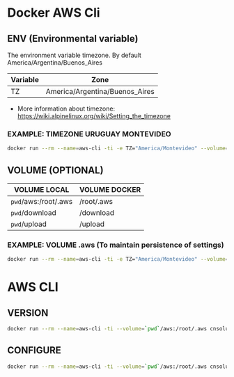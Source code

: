 # Docker AWS Cli

## ENV (Environmental variable)
The environment variable timezone. By default America/Argentina/Buenos_Aires

| Variable | Zone |
| ------------- | ------------- |
| TZ  | America/Argentina/Buenos_Aires  |

* More information about timezone: https://wiki.alpinelinux.org/wiki/Setting_the_timezone

### EXAMPLE: TIMEZONE URUGUAY MONTEVIDEO
```bash
docker run --rm --name=aws-cli -ti -e TZ="America/Montevideo" --volume=`pwd`/aws:/root/.aws cnsoluciones/aws-cli:1.18.36 aws --version
```

## VOLUME (OPTIONAL)

| VOLUME LOCAL | VOLUME DOCKER |
| ------------- | ------------- |
| `pwd`/aws:/root/.aws  | /root/.aws |
| `pwd`/download | /download |
| `pwd`/upload | /upload |

### EXAMPLE: VOLUME .aws (To maintain persistence of settings)
```bash
docker run --rm --name=aws-cli -ti -e TZ="America/Montevideo" --volume=`pwd`/aws:/root/.aws cnsoluciones/aws-cli:1.18.36 aws --version
```

# AWS CLI

## VERSION
```bash
docker run --rm --name=aws-cli -ti --volume=`pwd`/aws:/root/.aws cnsoluciones/aws-cli:1.18.36 aws --version
```
## CONFIGURE
```bash
docker run --rm --name=aws-cli -ti --volume=`pwd`/aws:/root/.aws cnsoluciones/aws-cli:1.18.36 aws configure
```

